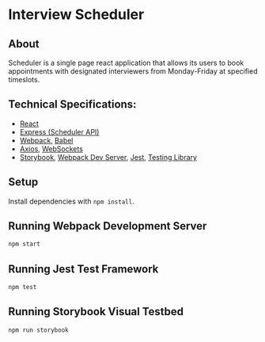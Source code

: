 # Interview Scheduler

## About
Scheduler is a single page react application that allows its users to book appointments with designated interviewers from Monday-Friday at specified timeslots. 

## Technical Specifications:
- [React](https://reactjs.org/)
- [Express (Scheduler API)](https://expressjs.com/)
- [Webpack](https://webpack.js.org/), [Babel](https://babeljs.io/)
- [Axios](https://github.com/axios/axios), [WebSockets](https://developer.mozilla.org/en-US/docs/Web/API/WebSockets_API)
- [Storybook](https://storybook.js.org/), [Webpack Dev Server](https://github.com/webpack/webpack-dev-server), [Jest](https://jestjs.io/en/), [Testing Library](https://testing-library.com/)


## Setup

Install dependencies with `npm install`.

## Running Webpack Development Server

```sh
npm start
```

## Running Jest Test Framework

```sh
npm test
```

## Running Storybook Visual Testbed

```sh
npm run storybook
```
